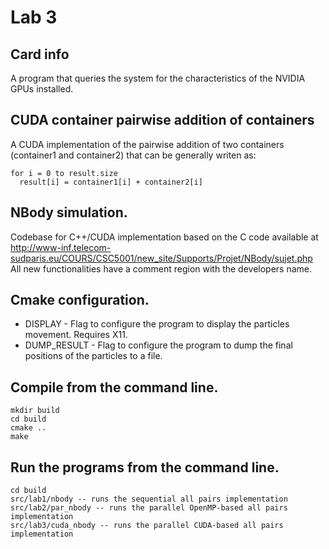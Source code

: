 # Lab 3

## Card info
A program that queries the system for the characteristics of the NVIDIA GPUs installed.

## CUDA container pairwise addition of containers
A CUDA implementation of the pairwise addition of two containers (container1 and container2) that can be generally writen as:

```
for i = 0 to result.size
  result[i] = container1[i] + container2[i]
```

## NBody simulation.

Codebase for C++/CUDA implementation based on the C code available at http://www-inf.telecom-sudparis.eu/COURS/CSC5001/new_site/Supports/Projet/NBody/sujet.php
All new functionalities have a comment region with the developers name.

## Cmake configuration.

- DISPLAY - Flag to configure the program to display the particles movement. Requires X11.
- DUMP_RESULT - Flag to configure the program to dump the final positions of the particles to a file.

## Compile from the command line.

```
mkdir build
cd build
cmake ..
make
```

## Run the programs from the command line.

```
cd build
src/lab1/nbody -- runs the sequential all pairs implementation
src/lab2/par_nbody -- runs the parallel OpenMP-based all pairs implementation
src/lab3/cuda_nbody -- runs the parallel CUDA-based all pairs implementation
```




